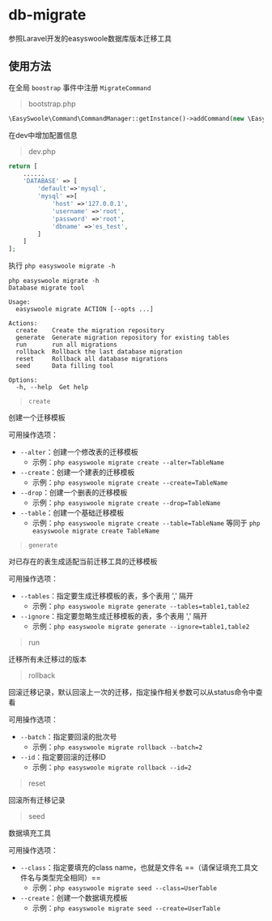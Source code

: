 # db-migrate

参照Laravel开发的easyswoole数据库版本迁移工具

## 使用方法

在全局 `boostrap` 事件中注册 `MigrateCommand` 

> bootstrap.php

```php
\EasySwoole\Command\CommandManager::getInstance()->addCommand(new \EasySwoole\Migrate\Command\MigrateCommand());
```

在dev中增加配置信息

> dev.php

```php
return [
    ......
    'DATABASE' => [
        'default'=>'mysql',
        'mysql' =>[
            'host' =>'127.0.0.1',
            'username' =>'root',
            'password' =>'root',
            'dbname' =>'es_test',
        ]
    ]
];
```

执行 `php easyswoole migrate -h`

```shell
php easyswoole migrate -h
Database migrate tool

Usage:
  easyswoole migrate ACTION [--opts ...]

Actions:
  create    Create the migration repository
  generate  Generate migration repository for existing tables
  run       run all migrations
  rollback  Rollback the last database migration
  reset     Rollback all database migrations
  seed      Data filling tool

Options:
  -h, --help  Get help
```

> `create`  

创建一个迁移模板

可用操作选项：

- `--alter`：创建一个修改表的迁移模板
  - 示例：`php easyswoole migrate create --alter=TableName`
- `--create`：创建一个建表的迁移模板
  - 示例：`php easyswoole migrate create --create=TableName`
- `--drop`：创建一个删表的迁移模板
  - 示例：`php easyswoole migrate create --drop=TableName`
- `--table`：创建一个基础迁移模板
  - 示例：`php easyswoole migrate create --table=TableName`  等同于 `php easyswoole migrate create TableName`

> `generate` 

对已存在的表生成适配当前迁移工具的迁移模板

可用操作选项：

- `--tables`：指定要生成迁移模板的表，多个表用 ',' 隔开
  - 示例：`php easyswoole migrate generate --tables=table1,table2`
- `--ignore`：指定要忽略生成迁移模板的表，多个表用 ',' 隔开
  - 示例：`php easyswoole migrate generate --ignore=table1,table2`

> run

迁移所有未迁移过的版本

> rollback

回滚迁移记录，默认回滚上一次的迁移，指定操作相关参数可以从status命令中查看

可用操作选项：

- `--batch`：指定要回滚的批次号 
  - 示例：`php easyswoole migrate rollback --batch=2`
- `--id`：指定要回滚的迁移ID
  - 示例：`php easyswoole migrate rollback --id=2`

> reset

回滚所有迁移记录

> seed

数据填充工具

可用操作选项：

- `--class`：指定要填充的class name，也就是文件名 ==（请保证填充工具文件名与类型完全相同）== 
  - 示例：`php easyswoole migrate seed --class=UserTable`
- `--create`：创建一个数据填充模板
  - 示例：`php easyswoole migrate seed --create=UserTable`